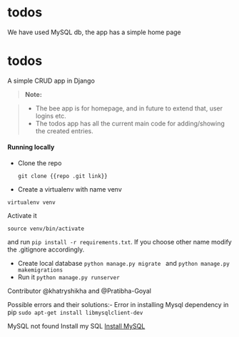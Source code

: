 # todos


We have used MySQL db, the app has a simple home page



todos
===================
A simple CRUD app in Django
 
> **Note:**

> - The bee app is for homepage, and in future to extend that, user logins etc.
> - The todos app has all the current main code for adding/showing the created entries. 

#### <i class="icon-file"></i> Running locally

 - Clone the repo
 
   `git clone {{repo .git link}}`
 
 - Create a virtualenv with name venv
 
 `virtualenv venv`
 
 Activate it 
 
 `source venv/bin/activate`
 
 and run `pip install -r requirements.txt`. If you choose other name modify the .gitignore accordingly.
 - Create local database `python manage.py migrate ` and `python manage.py makemigrations`
 - Run it `python manage.py runserver `

Contributor @khatryshikha and @Pratibha-Goyal

Possible errors and their solutions:-
Error in installing Mysql dependency in pip
`sudo apt-get install libmysqlclient-dev`

MySQL not found
Install my SQL [Install MySQL](https://www.digitalocean.com/community/tutorials/how-to-install-mysql-on-ubuntu-14-04)
